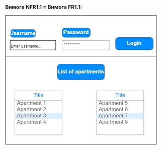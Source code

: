   ###  Вимога NFR1.1 = Вимога FR1.1:
![WireFrameDesign1](https://github.com/oleksandrblazhko/ai204-plaksivij/blob/ai204-plaksivij_with_laboratory_work_3/1-SoftwareRequirements/1.4-FuncNonFuncRequirements/1.4.4-NFRUserInterfaceOUTPUT/WireFrameDesign1.jpg)
